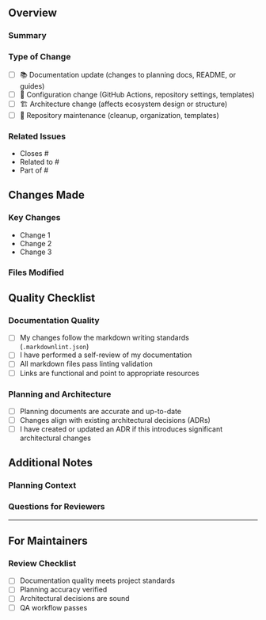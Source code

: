 ﻿<!-- markdownlint-disable MD041 -->

<!--
Thank you for contributing to the Factorio Mocks Ecosystem!
This repository serves as the central planning and coordination hub.
Please fill out this template to help us review your changes effectively.
-->

## Overview

### Summary

<!-- Provide a brief description of what this PR accomplishes -->

### Type of Change

<!-- Please check the boxes that apply to your PR -->

- [ ] 📚 Documentation update (changes to planning docs, README, or guides)
- [ ] 🔧 Configuration change (GitHub Actions, repository settings, templates)
- [ ] 🏗️ Architecture change (affects ecosystem design or structure)
- [ ] 🧹 Repository maintenance (cleanup, organization, templates)

### Related Issues

<!-- Link any related issues using GitHub's linking syntax -->

- Closes #
- Related to #
- Part of #

## Changes Made

### Key Changes

<!-- List the main changes made in this PR -->

- Change 1
- Change 2
- Change 3

### Files Modified

<!-- Highlight important files and explain what changed in each -->

## Quality Checklist

### Documentation Quality

- [ ] My changes follow the markdown writing standards (`.markdownlint.json`)
- [ ] I have performed a self-review of my documentation
- [ ] All markdown files pass linting validation
- [ ] Links are functional and point to appropriate resources

### Planning and Architecture

- [ ] Planning documents are accurate and up-to-date
- [ ] Changes align with existing architectural decisions (ADRs)
- [ ] I have created or updated an ADR if this introduces significant architectural changes

## Additional Notes

### Planning Context

<!-- Any additional context about planning decisions -->

### Questions for Reviewers

<!-- Any specific questions or areas where you'd like focused review -->

---

## For Maintainers

### Review Checklist

<!-- Maintainers: Check these items during review -->

- [ ] Documentation quality meets project standards
- [ ] Planning accuracy verified
- [ ] Architectural decisions are sound
- [ ] QA workflow passes
